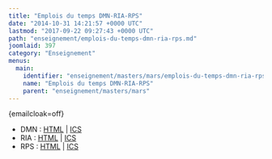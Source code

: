 ```yaml
---
title: "Emplois du temps DMN-RIA-RPS"
date: "2014-10-31 14:21:57 +0000 UTC"
lastmod: "2017-09-22 09:27:43 +0000 UTC"
path: "enseignement/emplois-du-temps-dmn-ria-rps.md"
joomlaid: 397
category: "Enseignement"
menus:
  main:
    identifier: "enseignement/masters/mars/emplois-du-temps-dmn-ria-rps"
    name: "Emplois du temps DMN-RIA-RPS"
    parent: "enseignement/masters/mars"
---
```

{emailcloak=off}

*   DMN : [HTML](https://agenda.univ-nantes.fr/home/fallot-m@univ-nantes.fr/DMN.html?view=weeks.fr/DMN.html?view=week) | [ICS](http://inpass.imt-atlantique.fr/passcal/getics?login=master-dnm&check=203f6ce4cc7c403992a2ff045dd4b803)
*   RIA : [HTML](https://agenda.univ-nantes.fr/home/delamota-v@univ-nantes.fr/RIA.html?view=week) | [ICS](http://inpass.imt-atlantique.fr/passcal/getics?login=master-ria&check=8c06ed150916e1a701066a9af5f36114)
*   RPS : [HTML](https://agenda.univ-nantes.fr/home/francois-m@univ-nantes.fr/M2RPS.html?view=week) | [ICS](http://inpass.imt-atlantique.fr/passcal/getics?login=master-rps&check=23a2efdbcd96681ec387c56ba1b49283)
